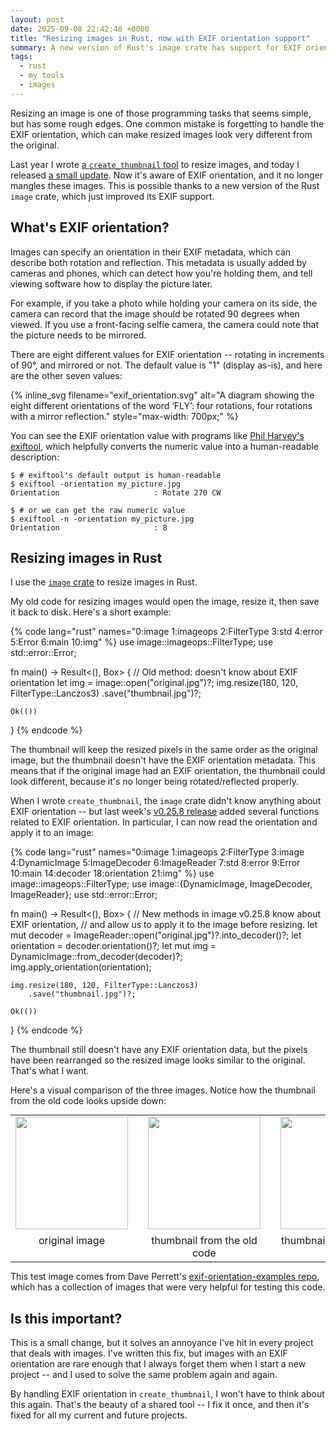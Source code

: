 ```yaml
---
layout: post
date: 2025-09-08 22:42:48 +0000
title: "Resizing images in Rust, now with EXIF orientation support"
summary: A new version of Rust's image crate has support for EXIF orientation, which allows me to resize images without mangling their rotation.
tags:
  - rust
  - my tools
  - images
---
```

Resizing an image is one of those programming tasks that seems simple, but has some rough edges.
One common mistake is forgetting to handle the EXIF orientation, which can make resized images look very different from the original.

Last year I wrote [a `create_thumbnail` tool](/2024/create-thumbnail/) to resize images, and today I released [a small update](https://github.com/alexwlchan/create_thumbnail/releases/tag/v1.0.2).
Now it's aware of EXIF orientation, and it no longer mangles these images.
This is possible thanks to a new version of the Rust `image` crate, which just improved its EXIF support.

## What's EXIF orientation?

Images can specify an orientation in their EXIF metadata, which can describe both rotation and reflection.
This metadata is usually added by cameras and phones, which can detect how you're holding them, and tell viewing software how to display the picture later.

For example, if you take a photo while holding your camera on its side, the camera can record that the image should be rotated 90 degrees when viewed.
If you use a front-facing selfie camera, the camera could note that the picture needs to be mirrored.

There are eight different values for EXIF orientation -- rotating in increments of 90&deg;, and mirrored or not.
The default value is "1" (display as-is), and here are the other seven values:

{%
  inline_svg
  filename="exif_orientation.svg"
  alt="A diagram showing the eight different orientations of the word ‘FLY’: four rotations, four rotations with a mirror reflection."
  style="max-width: 700px;"
%}

You can see the EXIF orientation value with programs like [Phil Harvey's exiftool][exiftool], which helpfully converts the numeric value into a human-readable description:

```console
$ # exiftool's default output is human-readable
$ exiftool -orientation my_picture.jpg
Orientation                     : Rotate 270 CW

$ # or we can get the raw numeric value
$ exiftool -n -orientation my_picture.jpg
Orientation                     : 8
```

[exiftool]: https://exiftool.org/

## Resizing images in Rust

I use the [`image` crate](https://crates.io/crates/image) to resize images in Rust.

My old code for resizing images would open the image, resize it, then save it back to disk.
Here's a short example:

{% code lang="rust" names="0:image 1:imageops 2:FilterType 3:std 4:error 5:Error 6:main 10:img" %}
use image::imageops::FilterType;
use std::error::Error;

fn main() -> Result<(), Box<dyn Error>> {
    // Old method: doesn't know about EXIF orientation
    let img = image::open("original.jpg")?;
    img.resize(180, 120, FilterType::Lanczos3)
        .save("thumbnail.jpg")?;

    Ok(())
}
{% endcode %}

The thumbnail will keep the resized pixels in the same order as the original image, but the thumbnail doesn't have the EXIF orientation metadata.
This means that if the original image had an EXIF orientation, the thumbnail could look different, because it's no longer being rotated/reflected properly.

When I wrote `create_thumbnail`, the `image` crate didn't know anything about EXIF orientation -- but last week's [v0.25.8 release](https://github.com/image-rs/image/releases/tag/v0.25.8) added several functions related to EXIF orientation.
In particular, I can now read the orientation and apply it to an image:

{% code lang="rust" names="0:image 1:imageops 2:FilterType 3:image 4:DynamicImage 5:ImageDecoder 6:ImageReader 7:std 8:error 9:Error 10:main 14:decoder 18:orientation 21:img" %}
use image::imageops::FilterType;
use image::{DynamicImage, ImageDecoder, ImageReader};
use std::error::Error;

fn main() -> Result<(), Box<dyn Error>> {
    // New methods in image v0.25.8 know about EXIF orientation,
    // and allow us to apply it to the image before resizing.
    let mut decoder = ImageReader::open("original.jpg")?.into_decoder()?;
    let orientation = decoder.orientation()?;
    let mut img = DynamicImage::from_decoder(decoder)?;
    img.apply_orientation(orientation);

    img.resize(180, 120, FilterType::Lanczos3)
        .save("thumbnail.jpg")?;

    Ok(())
}
{% endcode %}

The thumbnail still doesn't have any EXIF orientation data, but the pixels have been rearranged so the resized image looks similar to the original.
That's what I want.

Here's a visual comparison of the three images.
Notice how the thumbnail from the old code looks upside down:

<style>
  #examples {
    margin: 0 auto;
  }

  #examples tr {
    display: grid;
    grid-template-columns: repeat(3, 1fr);
    grid-gap: 1em;
    text-align: center;
  }

  #examples img {
    width: 180px;
    margin-bottom: 8px;
  }
</style>

<table id="examples">
  <tr>
    <td>
      <img src="/images/2025/original_exif_image.jpg" alt="" style="aspect-ratio: 1800/1200;">
      <span>original image</span>
    </td>
    <td>
      <img src="/images/2025/thumbnail_without_exif_aware.jpg" alt="" style="aspect-ratio: 180/120;">
      <span>thumbnail from the old code</span>
    </td>
    <td>
      <img src="/images/2025/thumbnail_with_exif_aware.jpg" alt="" style="aspect-ratio: 180/120;">
      <span>thumbnail from the new code</span>
    </td>
  </tr>
</table>

This test image comes from Dave Perrett's [exif-orientation-examples repo](https://github.com/recurser/exif-orientation-examples), which has a collection of images that were very helpful for testing this code.

## Is this important?

This is a small change, but it solves an annoyance I've hit in every project that deals with images.
I've written this fix, but images with an EXIF orientation are rare enough that I always forget them when I start a new project -- and I used to solve the same problem again and again.

By handling EXIF orientation in `create_thumbnail`, I won't have to think about this again.
That's the beauty of a shared tool -- I fix it once, and then it's fixed for all my current and future projects.
